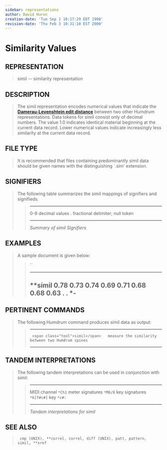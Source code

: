 ```yaml
---
sidebar: representations
author: David Huron
creation-date: 'Tue Sep 1 10:17:29 EDT 1998'
revision-date: 'Thu Feb 3 10:31:10 EST 2000'
---
```



Similarity Values
============================================

## REPRESENTATION ##

> <span class="rep">simil</span> \-- similarity representation

## DESCRIPTION ##

> The <span class="rep">simil</span> representation encodes numerical values that
> indicate the [**Damerau-Levenshtein edit
> distance**](../commands/simil.html#REFERENCES) between two other
> Humdrum representations. Data tokens for <span class="rep">simil</span> consist only of
> decimal numbers. The value 1.0 indicates identical material beginning
> at the current data record. Lower numerical values indicate
> increasingly less similarity at the current data record.

## FILE TYPE ##

> It is recommended that files containing predominantly <span class="rep">simil</span> data
> should be given names with the distinguishing \`.sim\' extension.

## SIGNIFIERS ##

> The following table summarizes the <span class="rep">simil</span> mappings of
> signifiers and signifieds.
>
> >   ----- ----------------------------------
> >   0-9   decimal values
> >   .     fractional delimiter; null token
> >   ----- ----------------------------------
> >
> > *Summary of <span class="rep">simil</span> Signifiers*

## EXAMPLES ##

> A sample document is given below:
>
> > ``
> >
> >   -----------
> >   \*\*simil
> >   0.78
> >   0.73
> >   0.74
> >   0.69
> >   0.71
> >   0.68
> >   0.68
> >   0.63
> >   .
> >   .
> >   \*-
> >   -----------
> >
## PERTINENT COMMANDS ##

> The following Humdrum command produces <span class="rep">simil</span> data as output:
>
> >   -- ------------------------------------- ---------------------------------------------------
> >      <span class="tool">simil</span>   measure the similarity between two Humdrum spines
> >   -- ------------------------------------- ---------------------------------------------------
> >
## TANDEM INTERPRETATIONS ##

> The following tandem interpretations can be used in conjunction with
> <span class="rep">simil</span>:
>
> >   ------------------ ------------
> >   MIDI channel       `*Ch1`
> >   meter signatures   `*M6/8`
> >   key signatures     `*k[f#c#]`
> >   key                `*c#:`
> >   ------------------ ------------
> >
> > *Tandem interpretations for <span class="rep">simil</span>*

## SEE ALSO ##

> ` cmp (UNIX), **correl, correl, diff (UNIX), patt, pattern, simil, **xref`

